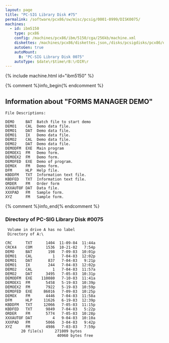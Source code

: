 ```yaml
---
layout: page
title: "PC-SIG Library Disk #75"
permalink: /software/pcx86/sw/misc/pcsig/0001-0999/DISK0075/
machines:
  - id: ibm5150
    type: pcx86
    config: /machines/pcx86/ibm/5150/cga/256kb/machine.xml
    diskettes: /machines/pcx86/diskettes.json,/disks/pcsigdisks/pcx86/diskettes.json
    autoGen: true
    autoMount:
      B: "PC-SIG Library Disk 0075"
    autoType: $date\r$time\rB:\rDIR\r
---
```


{% include machine.html id="ibm5150" %}

{% comment %}info_begin{% endcomment %}

## Information about "FORMS MANAGER DEMO"

    File Descriptions:
    
    DEMO     BAT  Batch file to start demo
    DEMO1    CAL  Demo data file.
    DEMO1    DAT  Demo data file.
    DEMO1    IX   Demo data file.
    DEMO2    CAL  Demo data file.
    DEMO2    DAT  Demo data file.
    DEMODFM  EXE  Main program
    DEMOEX1  FM   Demo form.
    DEMOEX2  FM   Demo form.
    DEMOFED  EXE  Demo of program.
    DEMOX    FM   Demo form.
    DFM      HLP  Help file.
    KBDDFM   TXT  Information text file.
    KBDFED   TXT  Information text file.
    ORDER    FM   Order form
    XXXAUTOF DAT  Data file.
    XXXPAD   FM   Sample form.
    XYZ      FM   Sample form.
{% comment %}info_end{% endcomment %}


### Directory of PC-SIG Library Disk #0075

     Volume in drive A has no label
     Directory of A:\

    CRC      TXT      1404  11-09-84  11:44a
    CRCK4    COM      1536  10-21-82   7:54p
    DEMO     BAT       198   7-09-83  10:01p
    DEMO1    CAL         1   7-04-83  12:02p
    DEMO1    DAT       837   7-04-83   9:21p
    DEMO1    IX        244   7-04-83  12:02p
    DEMO2    CAL         1   7-04-83  11:57a
    DEMO2    DAT      3495   7-05-83  10:31p
    DEMODFM  EXE    110080   7-10-83  11:41a
    DEMOEX1  FM       5458   5-19-83  10:39p
    DEMOEX2  FM       7922   5-19-83  10:59p
    DEMOFED  EXE     86016   7-09-83  10:25p
    DEMOX    FM       4446   7-04-83  11:58a
    DFM      HLP     11626   6-19-83  12:39p
    KBDDFM   TXT     12066   7-05-83  11:15p
    KBDFED   TXT      9849   7-04-83   5:22p
    ORDER    FM       5774   7-05-83  10:28p
    XXXAUTOF DAT         4   9-04-83  10:10a
    XXXPAD   FM       5066   3-04-83   9:42p
    XYZ      FM       4986   7-03-83   7:59p
           20 file(s)     271009 bytes
                           40960 bytes free
